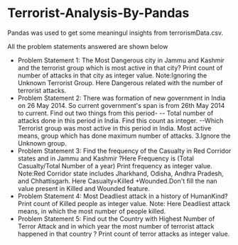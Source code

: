 # Terrorist-Analysis-By-Pandas

Pandas was used to get some meaningul insights from terrorismData.csv.

All the problem statements answered are shown below

- Problem Statement 1: The Most Dangerous city in Jammu and Kashmir and the terrorist group which is most active in that city? Print count of number of attacks in that city as integer value. Note:Ignoring the Unknown Terrorist Group. Here Dangerous related with the number of terrorist attacks.
- Problem Statement 2: There was formation of new government in India on 26 May 2014. So current government's span is from 26th May 2014 to current. Find out two things from this period-
-- Total number of attacks done in this period in India. Find this count as integer.
--Which Terrorist group was most active in this period in India. Most active means, group which has done maximum number of attacks. 3.Ignore the Unknown group.
- Problem Statement 3: Find the frequency of the Casualty in Red Corridor states and in Jammu and Kashmir ?Here Frequency is (Total Casualty/Total Number of a year) Print frequency as integer value. Note:Red Corridor state includes Jharkhand, Odisha, Andhra Pradesh, and Chhattisgarh. Here Casualty=Killed +Wounded.Don't fill the nan value present in Killed and Wounded feature.
- Problem Statement 4: Most Deadliest attack in a history of HumanKind? Print count of Killed people as integer value. Note: Here Deadliest attack means, in which the most number of people killed.
- Problem Statement 5: Find out the Country with Highest Number of Terror Attack and in which year the most number of terrorist attack happened in that country ? Print count of terror attacks as integer value.
